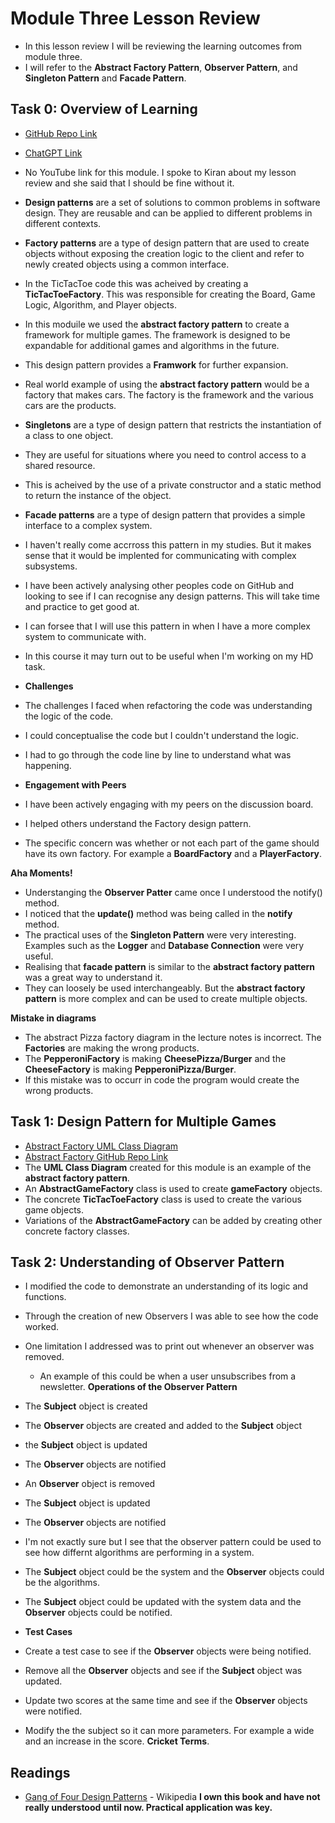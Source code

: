 # Module Three Lesson Review
- In this lesson review I will be reviewing the learning outcomes from module three.
- I will refer to the **Abstract Factory Pattern**, **Observer Pattern**, and **Singleton Pattern** and **Facade Pattern**.

## Task 0: Overview of Learning
- [GitHub Repo Link](https://github.com/bennyp85/sit320-advanced-algorithms/tree/master/module%203)
- [ChatGPT Link](https://chat.openai.com/share/86534efb-12be-41a5-a32a-e5f9375eee98)
- No YouTube link for this module. I spoke to Kiran about my lesson review and she said that I should be fine without it.

- **Design patterns** are a set of solutions to common problems in software design. They are reusable and can be applied to different problems in different contexts.
- **Factory patterns** are a type of design pattern that are used to create objects without exposing the creation logic to the client and refer to newly created objects using a common interface.
- In the TicTacToe code this was acheived by creating a **TicTacToeFactory**. This was responsible for creating the Board, Game Logic, Algorithm, and Player objects.
- In this moduile we used the **abstract factory pattern** to create a framework for multiple games. The framework is designed to be expandable for additional games and algorithms in the future.
- This design pattern provides a **Framwork** for further expansion. 
- Real world example of using the **abstract factory pattern** would be a factory that makes cars. The factory is the framework and the various cars are the products.
- **Singletons** are a type of design pattern that restricts the instantiation of a class to one object.
- They are useful for situations where you need to control access to a shared resource.
- This is acheived by the use of a private constructor and a static method to return the instance of the object.
- **Facade patterns** are a type of design pattern that provides a simple interface to a complex system.
- I haven't really come accrross this pattern in my studies. But it makes sense that it would be implented for communicating with complex subsystems.
- I have been actively analysing other peoples code on GitHub and looking to see if I can recognise any design patterns. This will take time and practice to get good at.
- I can forsee that I will use this pattern in when I have a more complex system to communicate with.
- In this course it may turn out to be useful when I'm working on my HD task.

- **Challenges**
- The challenges I faced when refactoring the code was understanding the logic of the code.
- I could conceptualise the code but I couldn't understand the logic.
- I had to go through the code line by line to understand what was happening.

- **Engagement with Peers**
- I have been actively engaging with my peers on the discussion board.
- I helped others understand the Factory design pattern.
- The specific concern was whether or not each part of the game should have its own factory. For example a **BoardFactory** and a **PlayerFactory**.


**Aha Moments!**
- Understanging the **Observer Patter** came once I understood the notify() method.
- I noticed that the **update()** method was being called in the **notify** method.
- The practical uses of the **Singleton Pattern** were very interesting. Examples such as the **Logger** and **Database Connection** were very useful.
- Realising that **facade pattern** is similar to the **abstract factory pattern** was a great way to understand it.
- They can loosely be used interchangeably. But the **abstract factory pattern** is more complex and can be used to create multiple objects.

**Mistake in diagrams**
- The abstract Pizza factory diagram in the lecture notes is incorrect. The **Factories** are making the wrong products.
- The **PepperoniFactory** is making **CheesePizza/Burger** and the **CheeseFactory** is making **PepperoniPizza/Burger**.
- If this mistake was to occurr in code the program would create the wrong products.

## Task 1: Design Pattern for Multiple Games
- [Abstract Factory UML Class Diagram](https://github.com/bennyp85/sit320-advanced-algorithms/blob/master/module%203/module-three-ulm.drawio.png)
- [Abstract Factory GitHub Repo Link](https://github.com/bennyp85/sit320-advanced-algorithms/blob/master/module%203/tic-tac-toe.ipynb)
- The **UML Class Diagram** created for this module is an example of the **abstract factory pattern**. 
- An **AbstractGameFactory** class is used to create **gameFactory** objects.
- The concrete **TicTacToeFactory** class is used to create the various game objects.
- Variations of the **AbstractGameFactory** can be added by creating other concrete factory classes.

## Task 2: Understanding of Observer Pattern
- I modified the code to demonstrate an understanding of its logic and functions.
- Through the creation of new Observers I was able to see how the code worked.
- One limitation I addressed was to print out whenever an observer was removed.
    - An example of this could be when a user unsubscribes from a newsletter.
**Operations of the Observer Pattern**
- The **Subject** object is created
- The **Observer** objects are created and added to the **Subject** object
- the **Subject** object is updated
- The **Observer** objects are notified
- An **Observer** object is removed
- The **Subject** object is updated
- The **Observer** objects are notified

- I'm not exactly sure but I see that the observer pattern could be used to see how differnt algorithms are performing in a system.
- The **Subject** object could be the system and the **Observer** objects could be the algorithms.
- The **Subject** object could be updated with the system data and the **Observer** objects could be notified.

- **Test Cases**
- Create a test case to see if the **Observer** objects were being notified.
- Remove all the **Observer** objects and see if the **Subject** object was updated.
- Update two scores at the same time and see if the **Observer** objects were notified.
- Modify the the subject so it can more parameters. For example a wide and an increase in the score. **Cricket Terms**.

## Readings
- [Gang of Four Design Patterns](https://en.wikipedia.org/wiki/Design_Patterns) - Wikipedia **I own this book and have not really understood until now. Practical application was key.**